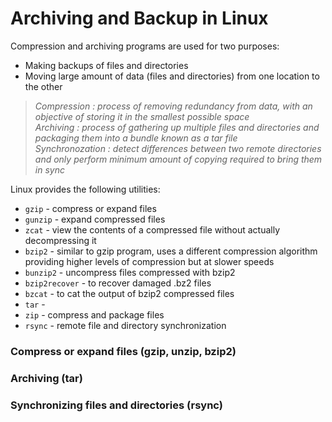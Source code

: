 # Archiving and Backup in Linux

Compression and archiving programs are used for two purposes:
* Making backups of files and directories
* Moving large amount of data (files and directories) from one location to the other

> *Compression : process of removing redundancy from data, with an objective of storing it in the smallest possible space* <br>
  *Archiving : process of gathering up multiple files and directories and packaging them into a bundle known as a tar file* <br>
  *Synchronozation : detect differences between two remote directories and only perform minimum amount of copying required to bring them in sync*

Linux provides the following utilities:
* ```gzip``` - compress or expand files
* ```gunzip``` - expand compressed files
* ```zcat``` - view the contents of a compressed file without actually decompressing it
* ```bzip2``` - similar to gzip program, uses a different compression algorithm providing higher levels of compression but at slower speeds
* ```bunzip2``` - uncompress files compressed with bzip2
* ```bzip2recover``` - to recover damaged .bz2 files
* ```bzcat``` - to cat the output of bzip2 compressed files
* ```tar``` - 
* ```zip``` - compress and package files
* ```rsync``` - remote file and directory synchronization

### Compress or expand files (gzip, unzip, bzip2)
### Archiving (tar)
### Synchronizing files and directories (rsync)
